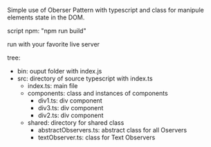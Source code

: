 Simple use of Oberser Pattern with typescript and class for manipule elements state in the DOM.

script npm: "npm run build"

run with your favorite live server

tree:

- bin: ouput folder with index.js
- src: directory of source typescript with index.ts
  - index.ts: main file
  - components: class and instances of components
    - div1.ts: div component
    - div3.ts: div component
    - div2.ts: div component
  - shared: directory for shared class
    - abstractObservers.ts: abstract class for all Oservers
    - textObserver.ts: class for Text Observers
